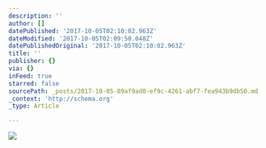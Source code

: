 ```yaml
---
description: ''
author: []
datePublished: '2017-10-05T02:10:02.963Z'
dateModified: '2017-10-05T02:09:50.048Z'
datePublishedOriginal: '2017-10-05T02:10:02.963Z'
title: ''
publisher: {}
via: {}
inFeed: true
starred: false
sourcePath: _posts/2017-10-05-89af9ad0-ef9c-4261-abf7-fea943b9db50.md
_context: 'http://schema.org'
_type: Article

---
```

![](https://the-grid-user-content.s3-us-west-2.amazonaws.com/ebe066e9-cc29-4866-ad9c-4be215f3ec6d.jpg)